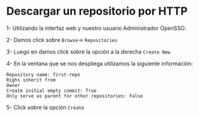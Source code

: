 # Descargar un repositorio por HTTP

1- Utilizando la interfaz web y nuestro usuario Administrador OpenSSO.

2- Damos click sobre `Browse`-> `Repositories`

3- Luego en damos click sobre la opción a la derecha `Create New`

4- En la ventana que se nos despliega utilizamos la siguiente información:

```
Repository name: first-repo
Righs inherit from
Owner
Create initial empty commit: True
Only serve as parent for other repositories: False
```

5- Click sobre la opción `Create`


